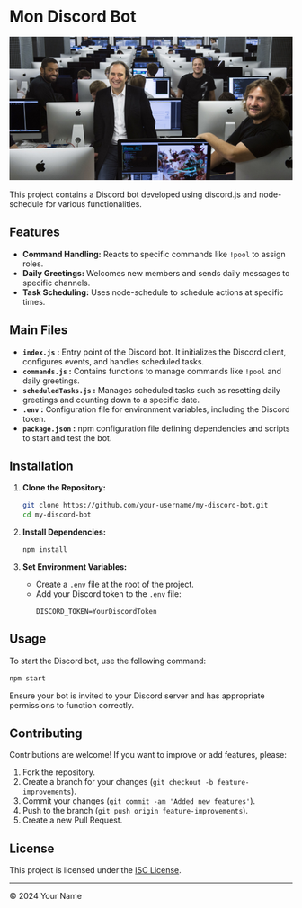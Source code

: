 # Mon Discord Bot
<p align="center">
  <img src="image/Xavier_Niel.jpg" alt="xavier_bot">
</p>

This project contains a Discord bot developed using discord.js and node-schedule for various functionalities.

## Features

- **Command Handling:** Reacts to specific commands like `!pool` to assign roles.
- **Daily Greetings:** Welcomes new members and sends daily messages to specific channels.
- **Task Scheduling:** Uses node-schedule to schedule actions at specific times.

## Main Files

- **`index.js` :** Entry point of the Discord bot. It initializes the Discord client, configures events, and handles scheduled tasks.
- **`commands.js` :** Contains functions to manage commands like `!pool` and daily greetings.
- **`scheduledTasks.js` :** Manages scheduled tasks such as resetting daily greetings and counting down to a specific date.
- **`.env` :** Configuration file for environment variables, including the Discord token.
- **`package.json` :** npm configuration file defining dependencies and scripts to start and test the bot.

## Installation

1. **Clone the Repository:**
   ```bash
   git clone https://github.com/your-username/my-discord-bot.git
   cd my-discord-bot
   ```

2. **Install Dependencies:**
   ```bash
   npm install
   ```

3. **Set Environment Variables:**
   - Create a `.env` file at the root of the project.
   - Add your Discord token to the `.env` file:
     ```
     DISCORD_TOKEN=YourDiscordToken
     ```

## Usage

To start the Discord bot, use the following command:
```bash
npm start
```

Ensure your bot is invited to your Discord server and has appropriate permissions to function correctly.

## Contributing

Contributions are welcome! If you want to improve or add features, please:

1. Fork the repository.
2. Create a branch for your changes (`git checkout -b feature-improvements`).
3. Commit your changes (`git commit -am 'Added new features'`).
4. Push to the branch (`git push origin feature-improvements`).
5. Create a new Pull Request.

## License

This project is licensed under the [ISC License](https://opensource.org/licenses/ISC).

---

© 2024 Your Name
